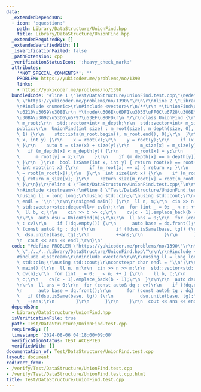 ```yaml
---
data:
  _extendedDependsOn:
  - icon: ':question:'
    path: Library/DataStructure/UnionFind.hpp
    title: Library/DataStructure/UnionFind.hpp
  _extendedRequiredBy: []
  _extendedVerifiedWith: []
  _isVerificationFailed: false
  _pathExtension: cpp
  _verificationStatusIcon: ':heavy_check_mark:'
  attributes:
    '*NOT_SPECIAL_COMMENTS*': ''
    PROBLEM: https://yukicoder.me/problems/no/1390
    links:
    - https://yukicoder.me/problems/no/1390
  bundledCode: "#line 1 \"Test/DataStructure/UnionFind.test.cpp\"\n#define PROBLEM\
    \ \"https://yukicoder.me/problems/no/1390\"\r\n\r\n#line 2 \"Library/DataStructure/UnionFind.hpp\"\
    \n#include <numeric>\r\n#include <vector>\r\n/**\r\n *\tUnionFind\u6728\u3092\u69CB\
    \u6210\u3059\u308B\r\n *\tnode\u306E\u6DF1\u3055\uFF0C\u6728\u306E\u30B5\u30A4\
    \u30BA\u3092\u53D6\u5F97\u53EF\u80FD\r\n */\r\nclass UnionFind {\r\n  std::vector<int>\
    \ m_root;\r\n  std::vector<int> m_depth;\r\n  std::vector<int> m_size;\r\n\r\n\
    public:\r\n  UnionFind(int size) : m_root(size), m_depth(size, 0), m_size(size,\
    \ 1) {\r\n    std::iota(m_root.begin(), m_root.end(), 0);\r\n  }\r\n  void unite(int\
    \ x, int y) {\r\n    x = root(x);\r\n    y = root(y);\r\n    if (x == y) { return;\
    \ }\r\n    auto t = size(x) + size(y);\r\n    m_size[x] = m_size[y] = t;\r\n \
    \   if (m_depth[x] < m_depth[y]) {\r\n      m_root[x] = y;\r\n    } else {\r\n\
    \      m_root[y] = x;\r\n    }\r\n    if (m_depth[x] == m_depth[y]) { ++m_depth[x];\
    \ }\r\n  }\r\n  bool isSame(int x, int y) { return root(x) == root(y); }\r\n \
    \ int root(int x) {\r\n    if (m_root[x] == x) { return x; }\r\n    return m_root[x]\
    \ = root(m_root[x]);\r\n  }\r\n  int size(int x) {\r\n    if (m_root[x] == x)\
    \ { return m_size[x]; }\r\n    return size(m_root[x] = root(m_root[x]));\r\n \
    \ }\r\n};\r\n#line 4 \"Test/DataStructure/UnionFind.test.cpp\"\n\r\n#include <deque>\r\
    \n#include <iostream>\r\n#line 8 \"Test/DataStructure/UnionFind.test.cpp\"\n\r\
    \nusing ll = long long;\r\nusing std::cin;\r\nusing std::cout;\r\nconstexpr char\
    \ endl = '\\n';\r\n\r\nsigned main() {\r\n  ll n, m;\r\n  cin >> n >> m;\r\n \
    \ std::vector<std::deque<ll>> cv(n);\r\n  for (int _ = 0; _ < n; ++_) {\r\n  \
    \  ll b, c;\r\n    cin >> b >> c;\r\n    cv[c - 1].emplace_back(b - 1);\r\n  }\r\
    \n\r\n  auto dsu = UnionFind(m);\r\n\r\n  ll ans = 0;\r\n  for (const auto& dq\
    \ : cv)\r\n    if (!dq.empty()) {\r\n      auto base = dq.front();\r\n      for\
    \ (const auto& tg : dq) {\r\n        if (!dsu.isSame(base, tg)) {\r\n        \
    \  dsu.unite(base, tg);\r\n          ++ans;\r\n        }\r\n      }\r\n    }\r\
    \n  cout << ans << endl;\r\n}\n"
  code: "#define PROBLEM \"https://yukicoder.me/problems/no/1390\"\r\n\r\n#include\
    \ \"./../../Library/DataStructure/UnionFind.hpp\"\r\n\r\n#include <deque>\r\n\
    #include <iostream>\r\n#include <vector>\r\n\r\nusing ll = long long;\r\nusing\
    \ std::cin;\r\nusing std::cout;\r\nconstexpr char endl = '\\n';\r\n\r\nsigned\
    \ main() {\r\n  ll n, m;\r\n  cin >> n >> m;\r\n  std::vector<std::deque<ll>>\
    \ cv(n);\r\n  for (int _ = 0; _ < n; ++_) {\r\n    ll b, c;\r\n    cin >> b >>\
    \ c;\r\n    cv[c - 1].emplace_back(b - 1);\r\n  }\r\n\r\n  auto dsu = UnionFind(m);\r\
    \n\r\n  ll ans = 0;\r\n  for (const auto& dq : cv)\r\n    if (!dq.empty()) {\r\
    \n      auto base = dq.front();\r\n      for (const auto& tg : dq) {\r\n     \
    \   if (!dsu.isSame(base, tg)) {\r\n          dsu.unite(base, tg);\r\n       \
    \   ++ans;\r\n        }\r\n      }\r\n    }\r\n  cout << ans << endl;\r\n}"
  dependsOn:
  - Library/DataStructure/UnionFind.hpp
  isVerificationFile: true
  path: Test/DataStructure/UnionFind.test.cpp
  requiredBy: []
  timestamp: '2024-08-06 04:18:00+09:00'
  verificationStatus: TEST_ACCEPTED
  verifiedWith: []
documentation_of: Test/DataStructure/UnionFind.test.cpp
layout: document
redirect_from:
- /verify/Test/DataStructure/UnionFind.test.cpp
- /verify/Test/DataStructure/UnionFind.test.cpp.html
title: Test/DataStructure/UnionFind.test.cpp
---
```

